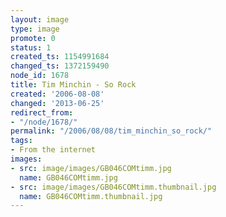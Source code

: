 ```yaml
---
layout: image
type: image
promote: 0
status: 1
created_ts: 1154991684
changed_ts: 1372159490
node_id: 1678
title: Tim Minchin - So Rock
created: '2006-08-08'
changed: '2013-06-25'
redirect_from:
- "/node/1678/"
permalink: "/2006/08/08/tim_minchin_so_rock/"
tags:
- From the internet
images:
- src: image/images/GB046COMtimm.jpg
  name: GB046COMtimm.jpg
- src: image/images/GB046COMtimm.thumbnail.jpg
  name: GB046COMtimm.thumbnail.jpg
---
```


